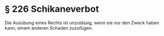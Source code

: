 # § 226 Schikaneverbot
Die Ausübung eines Rechts ist unzulässig, wenn sie nur den Zweck haben kann, einem anderen Schaden zuzufügen.